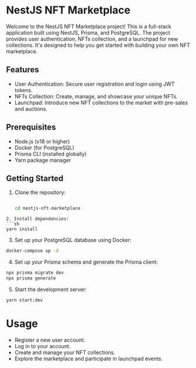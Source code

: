 # NestJS NFT Marketplace

Welcome to the NestJS NFT Marketplace project! This is a full-stack application built using NestJS, Prisma, and PostgreSQL. The project provides user authentication, NFTs collection, and a launchpad for new collections. It's designed to help you get started with building your own NFT marketplace.

## Features

- User Authentication: Secure user registration and login using JWT tokens.
- NFTs Collection: Create, manage, and showcase your unique NFTs.
- Launchpad: Introduce new NFT collections to the market with pre-sales and auctions.

## Prerequisites

- Node.js (v18 or higher)
- Docker (for PostgreSQL)
- Prisma CLI (installed globally)
- Yarn package manager

## Getting Started

1. Clone the repository:

   ```sh

   cd nestjs-nft-marketplace
  ```
2. Install dependencies:
  ```sh
  yarn install
  ```
3. Set up your PostgreSQL database using Docker:
  ```sh
  docker-compose up -d
  ```
4. Set up your Prisma schema and generate the Prisma client:
  ```sh
  npx prisma migrate dev
  npx prisma generate
  ```
5. Start the development server:
```sh
yarn start:dev
```

# Usage
- Register a new user account.
- Log in to your account.
- Create and manage your NFT collections.
- Explore the marketplace and participate in launchpad events.


